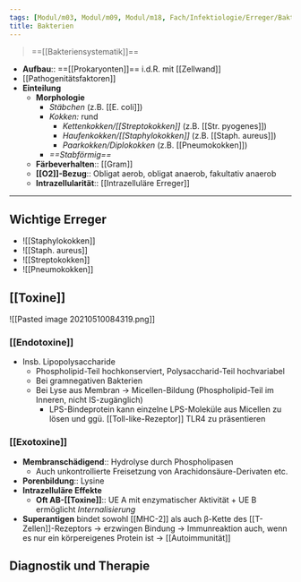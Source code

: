 ```yaml
---
tags: [Modul/m03, Modul/m09, Modul/m18, Fach/Infektiologie/Erreger/Bakterien]
title: Bakterien
---
```

> ==[[Bakteriensystematik]]==
- **Aufbau**:: ==[[Prokaryonten]]== i.d.R. mit [[Zellwand]]
- [[Pathogenitätsfaktoren]]
- **Einteilung**
	- **Morphologie**
		- *Stäbchen* (z.B. [[E. coli]])
		- *Kokken:* rund
			- *Kettenkokken/[[Streptokokken]]* (z.B. [[Str. pyogenes]])
			- *Haufenkokken/[[Staphylokokken]]* (z.B. [[Staph. aureus]])
			- *Paarkokken/Diplokokken* (z.B. [[Pneumokokken]])
		- *==Stabförmig==*
	- **Färbeverhalten**:: [[Gram]]
	- **[[O2]]-Bezug**:: Obligat aerob, obligat anaerob, fakultativ anaerob
	- **Intrazellularität**:: [[Intrazelluläre Erreger]]

---
## Wichtige Erreger
- ![[Staphylokokken]]
- ![[Staph. aureus]]
- ![[Streptokokken]]
- ![[Pneumokokken]]


##  [[Toxine]]
![[Pasted image 20210510084319.png]]
### [[Endotoxine]]
- Insb. Lipopolysaccharide
	- Phospholipid-Teil hochkonserviert, Polysaccharid-Teil hochvariabel
	- Bei gramnegativen Bakterien
	- Bei Lyse aus Membran → Micellen-Bildung (Phospholipid-Teil im Inneren, nicht IS-zugänglich)
		- LPS-Bindeprotein kann einzelne LPS-Moleküle aus Micellen zu lösen und ggü. [[Toll-like-Rezeptor]] TLR4 zu präsentieren

### [[Exotoxine]]
- **Membranschädigend**:: Hydrolyse durch Phospholipasen
	- Auch unkontrollierte Freisetzung von Arachidonsäure-Derivaten etc.
- **Porenbildung**:: Lysine
- **Intrazelluläre Effekte**
	- **Oft AB-[[Toxine]]**:: UE A mit enzymatischer Aktivität + UE B ermöglicht *Internalisierung*
- **Superantigen** bindet sowohl [[MHC-2]] als auch β-Kette des [[T-Zellen]]-Rezeptors → erzwingen Bindung → Immunreaktion auch, wenn es nur ein körpereigenes Protein ist → [[Autoimmunität]]


## Diagnostik und Therapie